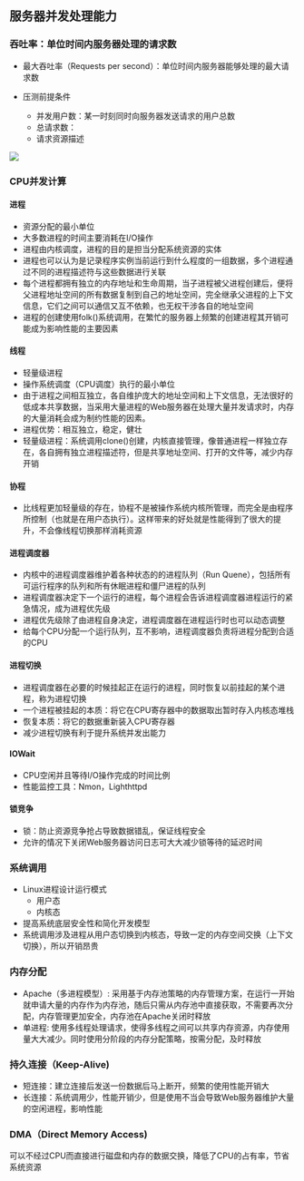 ## 服务器并发处理能力

### 吞吐率：单位时间内服务器处理的请求数

- 最大吞吐率（Requests per second）：单位时间内服务器能够处理的最大请求数

- 压测前提条件
    - 并发用户数：某一时刻同时向服务器发送请求的用户总数
    - 总请求数：
    - 请求资源描述

![](https://github.com/ltf9651/Blog/blob/master/WebPerformance/picture/PRS.png)


### CPU并发计算

#### 进程
- 资源分配的最小单位
- 大多数进程的时间主要消耗在I/O操作
- 进程由内核调度，进程的目的是担当分配系统资源的实体
- 进程也可以认为是记录程序实例当前运行到什么程度的一组数据，多个进程通过不同的进程描述符与这些数据进行关联
- 每个进程都拥有独立的内存地址和生命周期，当子进程被父进程创建后，便将父进程地址空间的所有数据复制到自己的地址空间，完全继承父进程的上下文信息，它们之间可以通信又互不依赖，也无权干涉各自的地址空间
- 进程的创建使用folk()系统调用，在繁忙的服务器上频繁的创建进程其开销可能成为影响性能的主要因素

#### 线程
- 轻量级进程
- 操作系统调度（CPU调度）执行的最小单位
- 由于进程之间相互独立，各自维护庞大的地址空间和上下文信息，无法很好的低成本共享数据，当采用大量进程的Web服务器在处理大量并发请求时，内存的大量消耗会成为制约性能的因素。
- 进程优势：相互独立，稳定，健壮
- 轻量级进程：系统调用clone()创建，内核直接管理，像普通进程一样独立存在，各自拥有独立进程描述符，但是共享地址空间、打开的文件等，减少内存开销

#### 协程
- 比线程更加轻量级的存在，协程不是被操作系统内核所管理，而完全是由程序所控制（也就是在用户态执行）。这样带来的好处就是性能得到了很大的提升，不会像线程切换那样消耗资源

#### 进程调度器
- 内核中的进程调度器维护着各种状态的的进程队列（Run Quene），包括所有可运行程序的队列和所有休眠进程和僵尸进程的队列
- 进程调度器决定下一个运行的进程，每个进程会告诉进程调度器进程运行的紧急情况，成为进程优先级
- 进程优先级除了由进程自身决定，进程调度器在进程运行时也可以动态调整
- 给每个CPU分配一个运行队列，互不影响，进程调度器负责将进程分配到合适的CPU

#### 进程切换
- 进程调度器在必要的时候挂起正在运行的进程，同时恢复以前挂起的某个进程，称为进程切换
- 一个进程被挂起的本质：将它在CPU寄存器中的数据取出暂时存入内核态堆栈
- 恢复本质：将它的数据重新装入CPU寄存器
- 减少进程切换有利于提升系统并发出能力

#### IOWait
- CPU空闲并且等待I/O操作完成的时间比例
- 性能监控工具：Nmon，Lighthttpd

#### 锁竞争
- 锁：防止资源竞争抢占导致数据错乱，保证线程安全
- 允许的情况下关闭Web服务器访问日志可大大减少锁等待的延迟时间

### 系统调用
- Linux进程设计运行模式
    - 用户态
    - 内核态
- 提高系统底层安全性和简化开发模型
- 系统调用涉及进程从用户态切换到内核态，导致一定的内存空间交换（上下文切换），所以开销昂贵

### 内存分配
- Apache（多进程模型）: 采用基于内存池策略的内存管理方案，在运行一开始就申请大量的内存作为内存池，随后只需从内存池中直接获取，不需要再次分配，内存管理更加安全，内存池在Apache关闭时释放
- 单进程: 使用多线程处理请求，使得多线程之间可以共享内存资源，内存使用量大大减少。同时使用分阶段的内存分配策略，按需分配，及时释放

### 持久连接（Keep-Alive)
- 短连接：建立连接后发送一份数据后马上断开，频繁的使用性能开销大
- 长连接：系统调用少，性能开销少，但是使用不当会导致Web服务器维护大量的空闲进程，影响性能

### DMA（Direct Memory Access)
可以不经过CPU而直接进行磁盘和内存的数据交换，降低了CPU的占有率，节省系统资源